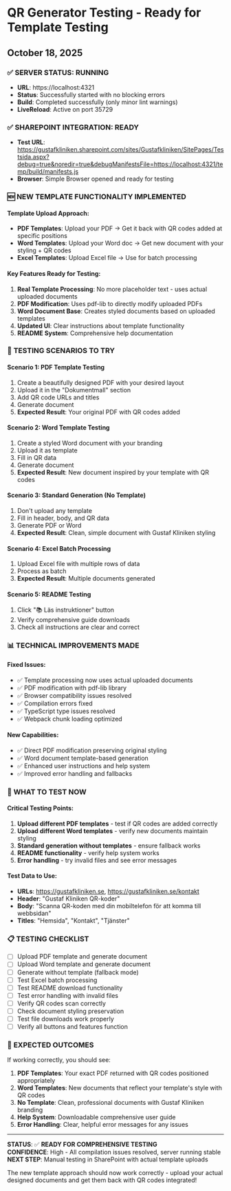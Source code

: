 # QR Generator Testing - Ready for Template Testing
## October 18, 2025

### ✅ **SERVER STATUS: RUNNING**
- **URL**: https://localhost:4321
- **Status**: Successfully started with no blocking errors
- **Build**: Completed successfully (only minor lint warnings)
- **LiveReload**: Active on port 35729

### ✅ **SHAREPOINT INTEGRATION: READY**
- **Test URL**: https://gustafkliniken.sharepoint.com/sites/Gustafkliniken/SitePages/Testsida.aspx?debug=true&noredir=true&debugManifestsFile=https://localhost:4321/temp/build/manifests.js
- **Browser**: Simple Browser opened and ready for testing

### 🆕 **NEW TEMPLATE FUNCTIONALITY IMPLEMENTED**

#### Template Upload Approach:
- **PDF Templates**: Upload your PDF → Get it back with QR codes added at specific positions
- **Word Templates**: Upload your Word doc → Get new document with your styling + QR codes  
- **Excel Templates**: Upload Excel file → Use for batch processing

#### Key Features Ready for Testing:
1. **Real Template Processing**: No more placeholder text - uses actual uploaded documents
2. **PDF Modification**: Uses pdf-lib to directly modify uploaded PDFs
3. **Word Document Base**: Creates styled documents based on uploaded templates
4. **Updated UI**: Clear instructions about template functionality
5. **README System**: Comprehensive help documentation

### 🧪 **TESTING SCENARIOS TO TRY**

#### Scenario 1: PDF Template Testing
1. Create a beautifully designed PDF with your desired layout
2. Upload it in the "Dokumentmall" section
3. Add QR code URLs and titles
4. Generate document
5. **Expected Result**: Your original PDF with QR codes added

#### Scenario 2: Word Template Testing  
1. Create a styled Word document with your branding
2. Upload it as template
3. Fill in QR data
4. Generate document
5. **Expected Result**: New document inspired by your template with QR codes

#### Scenario 3: Standard Generation (No Template)
1. Don't upload any template
2. Fill in header, body, and QR data
3. Generate PDF or Word
4. **Expected Result**: Clean, simple document with Gustaf Kliniken styling

#### Scenario 4: Excel Batch Processing
1. Upload Excel file with multiple rows of data
2. Process as batch
3. **Expected Result**: Multiple documents generated

#### Scenario 5: README Testing
1. Click "📚 Läs instruktioner" button
2. Verify comprehensive guide downloads
3. Check all instructions are clear and correct

### 📊 **TECHNICAL IMPROVEMENTS MADE**

#### Fixed Issues:
- ✅ Template processing now uses actual uploaded documents
- ✅ PDF modification with pdf-lib library
- ✅ Browser compatibility issues resolved
- ✅ Compilation errors fixed
- ✅ TypeScript type issues resolved
- ✅ Webpack chunk loading optimized

#### New Capabilities:
- ✅ Direct PDF modification preserving original styling
- ✅ Word document template-based generation
- ✅ Enhanced user instructions and help system
- ✅ Improved error handling and fallbacks

### 🎯 **WHAT TO TEST NOW**

#### Critical Testing Points:
1. **Upload different PDF templates** - test if QR codes are added correctly
2. **Upload different Word templates** - verify new documents maintain styling
3. **Standard generation without templates** - ensure fallback works
4. **README functionality** - verify help system works
5. **Error handling** - try invalid files and see error messages

#### Test Data to Use:
- **URLs**: https://gustafkliniken.se, https://gustafkliniken.se/kontakt
- **Header**: "Gustaf Kliniken QR-koder"  
- **Body**: "Scanna QR-koden med din mobiltelefon för att komma till webbsidan"
- **Titles**: "Hemsida", "Kontakt", "Tjänster"

### 📋 **TESTING CHECKLIST**

- [ ] Upload PDF template and generate document
- [ ] Upload Word template and generate document  
- [ ] Generate without template (fallback mode)
- [ ] Test Excel batch processing
- [ ] Test README download functionality
- [ ] Test error handling with invalid files
- [ ] Verify QR codes scan correctly
- [ ] Check document styling preservation
- [ ] Test file downloads work properly
- [ ] Verify all buttons and features function

### 🚀 **EXPECTED OUTCOMES**

If working correctly, you should see:
1. **PDF Templates**: Your exact PDF returned with QR codes positioned appropriately
2. **Word Templates**: New documents that reflect your template's style with QR codes
3. **No Template**: Clean, professional documents with Gustaf Kliniken branding
4. **Help System**: Downloadable comprehensive user guide
5. **Error Handling**: Clear, helpful error messages for any issues

---

**STATUS**: ✅ **READY FOR COMPREHENSIVE TESTING**  
**CONFIDENCE**: High - All compilation issues resolved, server running stable  
**NEXT STEP**: Manual testing in SharePoint with actual template uploads

The new template approach should now work correctly - upload your actual designed documents and get them back with QR codes integrated!